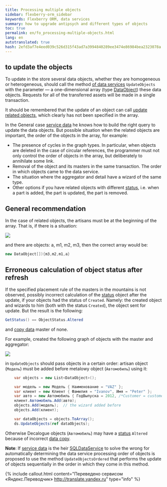 ```yaml
--- 
title: Processing multiple objects 
sidebar: flexberry-orm_sidebar 
keywords: Flexberry ORM, data services 
summary: how to upgrade antipsych and different types of objects 
toc: true 
permalink: en/fo_processing-multiple-objects.html 
lang: en 
autotranslated: true 
hash: 2efd3af7e4eed039c526d315f43ad7a3994840289ee3474e86984bea2323078a 
--- 
```


## to update the objects 

To update in the store several data objects, whether they are homogeneous or heterogeneous, should call the method [of data services](fo_data-service.html) `UpdateObjects` with the parameter — a one-dimensional array (type [DataObject](fo_data-object.html)) these data objects. Requests for all of the transferred assets will be made in a single transaction. 

It should be remembered that the update of an object can call [update related objects](fo_update-related-objects.html), which clearly has not been specified in the array. 

In the General case [service data](fo_data-service.html) he knows how to build the right query to update the data objects. But possible situation when the related objects are important, the order of the objects in the array, for example: 

* The presence of cycles in the graph types. 
In particular, when objects are deleted in the case of circular references, the programmer must not only control the order of objects in the array, but deliberately to annihilate some link. 
* Removal of the object and its masters in the same transaction. 
The order in which objects came to the data service. 
* The situation where the aggregator and detail have a wizard of the same type. 
* Other options if you have related objects with different [status](fo_object-status.html), i.e. when a part is added, the part is updated, the part is removed. 

## General recommendation 

In the case of related objects, the artisans must be at the beginning of the array. That is, if there is a situation: 

![](/images/pages/products/flexberry-orm/data-service/primer-7.jpg) 

and there are objects: a, m1, m2, m3, then the correct array would be: 

```csharp
new DataObject[]){m3,m2,m1,a}
``` 

## Erroneous calculation of object status after refresh 

If the specified placement rule of the masters in the mountains is not observed, possibly incorrect calculation of the [status](fo_object-status.html) object after the update, if your objects had the status of `Сreated`. Namely: the created object and wizards to him (both with the status `Сreated`), the object sent for update. But the result is the following: 

```csharp
GetStatus() == ObjectStatus.Altered 
``` 

and [copy data](fo_data-object-copy.html) master of none. 

For example, created the following graph of objects with the master and aggregator: 

![](/images/pages/products/flexberry-orm/data-service/model.png) 

in `UpdateObjects` should pass objects in a certain order: artisan object (`Модель`) must be added before metalowy object (`Автомобиль`) using it: 

```csharp
    var objects = new List<DataObject>();

    var модель = new Модель { Наименование = "VAZ" };
    var клиент = new Клиент { Фамилия = "Ivanov", Имя = "Peter" };
    var авто = new Автомобиль { ГодВыпуска = 2012, /*Customer = customer, aggregator will be inserted automatically*/ Модель = модель };
    клиент.Автомобиль.Add(авто);
    objects.Add(модель);  // the wizard added before 
    objects.Add(клиент);

    var dataObjects = objects.ToArray();
    ds.UpdateObjects(ref dataObjects);
``` 

Otherwise Decalogue objects (`Автомобиль`) may have a [status](fo_object-status.html) `Altered` because of incorrect [data copy](fo_data-object-copy.html). 

__Note__: If [service data](fo_data-service.html) is the heir [SQLDataService](fo_sql-data-service.html) to solve the wrong for automatically determining the data service processing order of objects is proposed to use the method `UpdateObjectsOrdered` that performs the update of objects sequentially in the order in which they come in this method. 



{% include callout.html content="Переведено сервисом «Яндекс.Переводчик» <http://translate.yandex.ru>" type="info" %}
